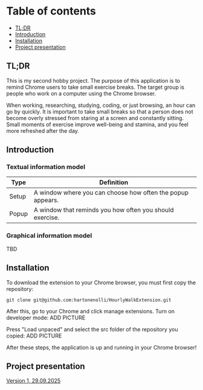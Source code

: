 # Table of contents
- [TL;DR](#tldr)
- [Introduction](#introduction)
- [Installation](#installation)
- [Project presentation](#project)

## <a id="tldr"></a>TL;DR
This is my second hobby project. The purpose of this application is to remind Chrome users to take small exercise breaks. The target group is people who work on a computer using the Chrome browser.

When working, researching, studying, coding, or just browsing, an hour can go by quickly. It is important to take small breaks so that a person does not become overly stressed from staring at a screen and constantly sitting. Small moments of exercise improve well-being and stamina, and you feel more refreshed after the day.

## <a id="introduction"></a>Introduction
### Textual information model

| Type  | Definition |
| ------------- | ------------- |
| Setup  | A window where you can choose how often the popup appears.  |
| Popup  | A window that reminds you how often you should exercise.   |

### Graphical information model
TBD

## <a id="installation"></a>Installation
To download the extension to your Chrome browser, you must first copy the repository:
```
git clone git@github.com:hartonenolli/HourlyWalkExtension.git
```

After this, go to your Chrome and click manage extensions. Turn on developer mode:
ADD PICTURE

Press "Load unpaced" and select the src folder of the repository you copied:
ADD PICTURE

After these steps, the application is up and running in your Chrome browser!

## <a id="project"></a>Project presentation
[Version 1, 29.09.2025]()
